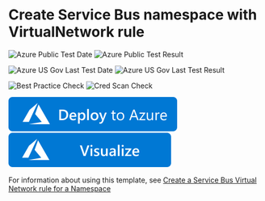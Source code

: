 # Create Service Bus namespace with VirtualNetwork rule

![Azure Public Test Date](https://azurequickstartsservice.blob.core.windows.net/badges/301-servicebus-namespace-vnet/PublicLastTestDate.svg)
![Azure Public Test Result](https://azurequickstartsservice.blob.core.windows.net/badges/301-servicebus-namespace-vnet/PublicDeployment.svg)

![Azure US Gov Last Test Date](https://azurequickstartsservice.blob.core.windows.net/badges/301-servicebus-namespace-vnet/FairfaxLastTestDate.svg)
![Azure US Gov Last Test Result](https://azurequickstartsservice.blob.core.windows.net/badges/301-servicebus-namespace-vnet/FairfaxDeployment.svg)

![Best Practice Check](https://azurequickstartsservice.blob.core.windows.net/badges/301-servicebus-namespace-vnet/BestPracticeResult.svg)
![Cred Scan Check](https://azurequickstartsservice.blob.core.windows.net/badges/301-servicebus-namespace-vnet/CredScanResult.svg)

[![Deploy To Azure](https://raw.githubusercontent.com/Azure/azure-quickstart-templates/master/1-CONTRIBUTION-GUIDE/images/deploytoazure.svg?sanitize=true)]("https://portal.azure.com/#create/Microsoft.Template/uri/https%3A%2F%2Fraw.githubusercontent.com%2FAzure%2Fazure-quickstart-templates%2Fmaster%2F301-servicebus-namespace-vnet%2Fazuredeploy.json")
[![Visualize](https://raw.githubusercontent.com/Azure/azure-quickstart-templates/master/1-CONTRIBUTION-GUIDE/images/visualizebutton.svg?sanitize=true)]("http://armviz.io/#/?load=https%3A%2F%2Fraw.githubusercontent.com%2FAzure%2Fazure-quickstart-templates%2Fmaster%2F301-servicebus-namespace-vnet%2Fazuredeploy.json")

For information about using this template, see
[Create a Service Bus Virtual Network rule for a Namespace](https://docs.microsoft.com/en-us/azure/service-bus-messaging/service-bus-service-endpoints)
